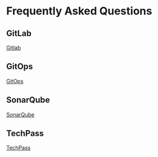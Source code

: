 # Frequently Asked Questions

## GitLab

[Gitlab](../../faqs-gitlab.md ':include')

## GitOps

[GitOps](../../faqs-gitops.md ':include')

## SonarQube

[SonarQube](../../faqs-sonarqube.md ':include')

## TechPass

[TechPass](../../faqs-techpass.md ':include')
